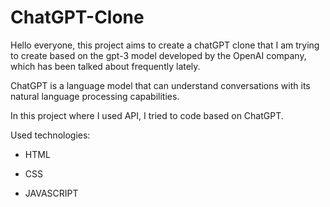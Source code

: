# ChatGPT-Clone

Hello everyone, this project aims to create a chatGPT clone that I am trying to create based on the gpt-3 model developed by the OpenAI company, which has been talked about frequently lately.

ChatGPT is a language model that can understand conversations with its natural language processing capabilities.

In this project where I used API, I tried to code based on ChatGPT.

Used technologies:

- HTML
  
- CSS

- JAVASCRIPT


  
